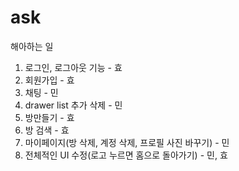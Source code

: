# ask
해아하는 일 
1. 로그인, 로그아웃 기능 - 효
2. 회원가입 - 효
3. 채팅 - 민
4. drawer list 추가 삭제 - 민
5. 방만들기 - 효
6. 방 검색 - 효
7. 마이페이지(방 삭제, 계정 삭제, 프로필 사진 바꾸기) - 민
8. 전체적인 UI 수정(로고 누르면 홈으로 돌아가기) - 민, 효
